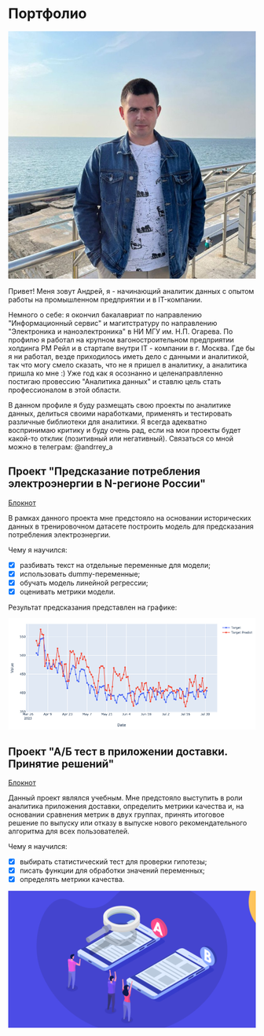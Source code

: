 # Портфолио
![alt text](https://github.com/MadGot/Portfolio/blob/main/images/photo.jpg)

Привет! 
Меня зовут Андрей, я - начинающий аналитик данных с опытом работы на промышленном предприятии и в IT-компании.

Немного о себе: я окончил бакалавриат по направлению "Информационный сервис" и магитстратуру по направлению "Электроника и наноэлектроника" в НИ МГУ им. Н.П. Огарева.
По профилю я работал на крупном вагоностроительном предприятии холдинга РМ Рейл и в стартапе внутри IT - компании в г. Москва. Где бы я ни работал, везде приходилось иметь дело с данными и аналитикой, 
так что могу смело сказать, что не я пришел в аналитику, а аналитика пришла ко мне :) Уже год как я осознанно и целенаправлленно постигаю провессию "Аналитика данных" и ставлю цель стать профессионалом
в этой области.

В данном профиле я буду размещать свою проекты по аналитике данных, делиться своими наработками, применять и тестировать различные библиотеки для аналитики.
Я всегда адекватно воспринимаю критику и буду очень рад, если на мои проекты будет какой-то отклик (позитивный или негативный). 
Связаться со мной можно в телеграм: @andrrey_a

## Проект "Предсказание потребления электроэнергии в N-регионе России"
[Блокнот](https://github.com/MadGot/Portfolio/blob/main/Electricity_prediction/Electricity_in_N_region_final.ipynb "Перейти к блокноту")

В рамках данного проекта мне предстояло на основании исторических данных в тренировочном датасете построить модель для предсказания потребления электроэнергии.

Чему я научился: 
- [x] разбивать текст на отдельные переменные для модели;
- [x] использовать dummy-переменные;
- [x] обучать модель линейной регрессии;
- [x] оценивать метрики модели.

Результат предсказания представлен на графике:

![alt text](https://github.com/MadGot/Portfolio/blob/main/images/Electricity_pred.jpg)

## Проект "А/Б тест в приложении доставки. Принятие решений"
[Блокнот](https://github.com/MadGot/Portfolio/blob/main/AB_test_delivery_app/AB_test_delivery_app.ipynb "Перейти к блокноту")

Данный проект являлся учебным. Мне предстояло выступить в роли аналитика приложения доставки, определить метрики качества и, на основании
сравнения метрик в двух группах, принять итоговое решение по выпуску или отказу в выпуске нового рекомендательного алгоритма для всех
пользователей.

Чему я научился: 
- [x] выбирать статистический тест для проверки гипотезы;
- [x] писать функции для обработки значений переменных;
- [x] определять метрики качества.

![alt text](https://github.com/MadGot/Portfolio/blob/main/images/ab_test.png)
